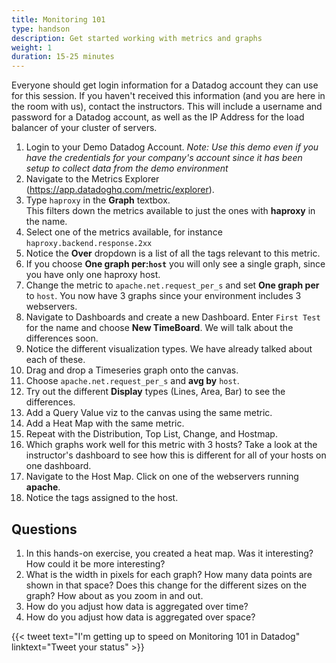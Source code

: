 ```yaml
---
title: Monitoring 101
type: handson
description: Get started working with metrics and graphs
weight: 1
duration: 15-25 minutes
---
```

Everyone should get login information for a Datadog account they can use for this session. If you haven't received this information (and you are here in the room with us), contact the instructors. This will include a username and password for a Datadog account, as well as the IP Address for the load balancer of your cluster of servers.

1.  Login to your Demo Datadog Account. *Note: Use this demo even if you have the credentials for your company's account since it has been setup to collect data from the demo environment*
1.  Navigate to the Metrics Explorer (https://app.datadoghq.com/metric/explorer).
1.  Type `haproxy` in the **Graph** textbox. <br>
    This filters down the metrics available to just the ones with **haproxy** in the name.
1.  Select one of the metrics available, for instance `haproxy.backend.response.2xx`
1.  Notice the **Over** dropdown is a list of all the tags relevant to this metric.
1.  If you choose **One graph per:`host`** you will only see a single graph, since you have only one haproxy host.
1.  Change the metric to `apache.net.request_per_s` and set **One graph per** to `host`. You now have 3 graphs since your environment includes 3 webservers.
1.  Navigate to Dashboards and create a new Dashboard. Enter `First Test` for the name and choose **New TimeBoard**. We will talk about the differences soon.
1.  Notice the different visualization types. We have already talked about each of these.
1.  Drag and drop a Timeseries graph onto the canvas.
1.  Choose `apache.net.request_per_s` and **avg by** `host`.
1.  Try out the different **Display** types (Lines, Area, Bar) to see the differences.
2.  Add a Query Value viz to the canvas using the same metric.
3.  Add a Heat Map with the same metric.
4.  Repeat with the Distribution, Top List, Change, and Hostmap.
5.  Which graphs work well for this metric with 3 hosts? Take a look at the instructor's dashboard to see how this is different for all of your hosts on one dashboard.
1.  Navigate to the Host Map. Click on one of the webservers running **apache**.
1.  Notice the tags assigned to the host.

## Questions

1.  In this hands-on exercise, you created a heat map. Was it interesting? How could it be more interesting?
1.  What is the width in pixels for each graph? How many data points are shown in that space? Does this change for the different sizes on the graph? How about as you zoom in and out.
1.  How do you adjust how data is aggregated over time?
1.  How do you adjust how data is aggregated over space?

{{< tweet text="I'm getting up to speed on Monitoring 101 in Datadog" linktext="Tweet your status" >}}


